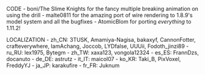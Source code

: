 CODE
	- boni/The Slime Knights for the fancy multiple breaking animation on using the drill
	- malte0811 for the amazing port of wire rendering to 1.8.9's model system and all the bugfixes
	- AtomicBlom for porting *everything* to 1.11.2!

LOCALIZATION
	- zh_CN: 3TUSK, Amamiya-Nagisa, bakaxyf, CannonFotter, crafteverywhere, IamAchang, Joccob, LYDfalse, UUUii, Fodoth_jinzi89
	- ru_RU: lex1975, Bytegm
	- zh_TW: xaxa123, vongola12324
	- es_ES: FrannDzs, docanuto
	- de_DE: astrutz
	- it_IT: maicol07
    - ko_KR: Taki_B, PixVoxel, FreddyYJ
    - ja_JP: karakufire
    - fr_FR: Juknum
